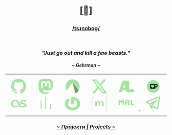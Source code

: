 # <p align="center">[🔻]</p>
### <p align="center"><a href="http://ipa-reader.xyz/?text=%2Fts%C9%B9%CC%A9nobo%C9%A1%2F&voice=Maja"> /tsɹ̩noboɡ/ </a></p>
<br>

### <p align="center"><i>"Just go out and kill a few beasts."</i></p>
#### <p align="center"><i>~ Gehrman ~</i></p>

---

<p align="center">
  <a href="https://github.com/crnobog69" target="_blank"><img src="assets/github.svg" alt="Github" style="width: 3rem; height: 3rem; margin: 0 1rem;"></a>
  <a href="https://mastodon.social/@prepungrad" target="_blank"><img src="assets/mastodon.svg" alt="Mastodon" style="width: 3rem; height: 3rem; margin: 0 1rem;"></a>
  <a href="https://codeberg.org/crnobog" target="_blank"><img src="assets/codeberg.svg" alt="Codeberg" style="width: 3rem; height: 3rem; margin: 0 1rem;"></a>
  <a href="https://x.com/prepungrad" target="_blank"><img src="assets/x.svg" alt="X" style="width: 3rem; height: 3rem; margin: 0 1rem;"></a>
    <a href="https://anilist.co/user/crnobog/" target="_blank"><img src="assets/anilist.svg" alt="AniList" style="width: 3rem; height: 3rem; margin: 0 1rem;"></a>
  </a>
  <a href="https://ko-fi.com/crnobog" target="_blank"><img src="assets/kofii.svg" alt="Ko-fi" style="width: 3rem; height: 3rem; margin: 0 1rem;"></a>
  <a href="https://www.last.fm/user/prepungrad" target="_blank"><img src="assets/lastfm.svg" alt="Last-FM" style="width: 3rem; height: 3em; margin: 0 1rem;"></a>
  <a href="https://stats.fm/prepungrad" target="_blank"><img src="assets/stats-fm.svg" alt="Stats-FM" style="width: 3rem; height: 3rem; margin: 0 1rem;"></a>
  <a href="https://gravatar.com/crnobog69" target="_blank"><img src="assets/gravatar.svg" alt="Gravatar" style="width: 3rem; height: 3em; margin: 0 1rem;"></a>
  <a href="https://matrix.to/#/@krematorijum:matrix.org" target="_blank"><img src="assets/matrix.svg" alt="Matrix" style="width: 3rem; height: 3em; margin: 0 1rem;"></a>
  <a href="https://myanimelist.net/profile/crnobog" target="_blank"><img src="assets/mal.svg" alt="MyAnimeList" style="width: 3rem; height: 3rem; margin: 0 1rem;">
  <a href="https://t.me/szp69" target="_blank"><img src="assets/telegram.svg" alt="Telegram" style="width: 3rem; height: 3rem; margin: 0 1rem;"></a>
</p>

---

### <p align="center"><a href="https://github.com/crnobog69?tab=repositories"><i>~ Пројекти | Projects ~</i></a></p>
